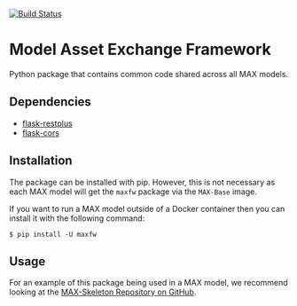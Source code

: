 [![Build Status](https://travis-ci.com/IBM/MAX-Framework.svg?branch=master)](https://travis-ci.com/IBM/MAX-Framework)

# Model Asset Exchange Framework
 Python package that contains common code shared across all MAX models.

## Dependencies
* [flask-restplus](https://pypi.org/project/flask-restplus/0.11.0/)
* [flask-cors](https://pypi.org/project/Flask-Cors/)

## Installation

The package can be installed with pip. However, this is not necessary as each MAX
model will get the `maxfw` package via the `MAX-Base` image.

If you want to run a MAX model outside of a Docker container then you can install
it with the following command:

    $ pip install -U maxfw

## Usage

For an example of this package being used in a MAX model, we recommend looking at the
[MAX-Skeleton Repository on GitHub](https://github.com/IBM/MAX-Skeleton).
